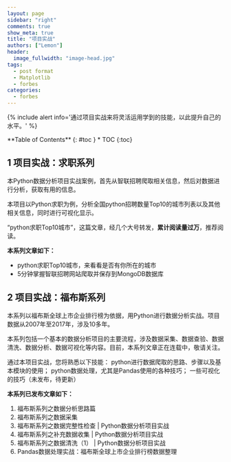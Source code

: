 ```yaml
---
layout: page
sidebar: "right"
comments: true
show_meta: true
title: "项目实战"
authors: ["Lemon"]
header:
  image_fullwidth: "image-head.jpg"
tags:
  - post format
  - Matplotlib
  - forbes
categories:
  - forbes
---
```

{% include alert info='通过项目实战来将灵活运用学到的技能，以此提升自己的水平。' %}

<div class="panel radius" markdown="1">
**Table of Contents**
{: #toc }
*  TOC
{:toc}
</div>





## 1 项目实战：求职系列

本Python数据分析项目实战案例，首先从智联招聘爬取相关信息，然后对数据进行分析，获取有用的信息。

本项目以Python求职为例，分析全国python招聘数量Top10的城市列表以及其他相关信息，同时进行可视化显示。

“python求职Top10城市”，这篇文章，经几个大号转发，**累计阅读量过万**，推荐阅读。

**本系列文章如下：**
* python求职Top10城市，来看看是否有你所在的城市
* 5分钟掌握智联招聘网站爬取并保存到MongoDB数据库



## 2 项目实战：福布斯系列

本系列以福布斯全球上市企业排行榜为依据，用Python进行数据分析实战。项目数据从2007年至2017年，涉及10多年。

本系列包括一个基本的数据分析项目的主要流程，涉及数据采集、数据查验、数据清洗、数据分析、数据可视化等内容。目前，本系列文章正在连载中，敬请关注。

通过本项目实战，您将熟悉以下技能：
python进行数据爬取的思路、步骤以及基本模块的使用；
python数据处理，尤其是Pandas使用的各种技巧；
一些可视化的技巧（未发布，待更新）

**本系列已发布文章如下：**
1. 福布斯系列之数据分析思路篇
1. 福布斯系列之数据采集
1. 福布斯系列之数据完整性检查 \| Python数据分析项目实战
1. 福布斯系列之补充数据收集 \| Python数据分析项目实战
1. 福布斯系列之数据清洗（1） \| Python数据分析项目实战
1. Pandas数据处理实战：福布斯全球上市企业排行榜数据整理
